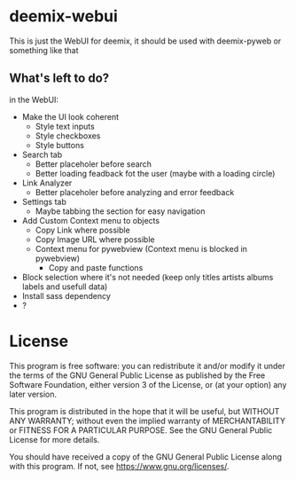 # deemix-webui
This is just the WebUI for deemix, it should be used with deemix-pyweb or something like that

## What's left to do?
in the WebUI:
- Make the UI look coherent
  - Style text inputs
  - Style checkboxes
  - Style buttons
- Search tab
	- Better placeholer before search
	- Better loading feadback fot the user (maybe with a loading circle)
- Link Analyzer
	- Better placeholer before analyzing and error feedback
- Settings tab
	- Maybe tabbing the section for easy navigation
- Add Custom Context menu to objects
  - Copy Link where possible
  - Copy Image URL where possible
  - Context menu for pywebview (Context menu is blocked in pywebview)
    - Copy and paste functions
- Block selection where it's not needed (keep only titles artists albums labels and usefull data)
- Install sass dependency
- ?

# License
This program is free software: you can redistribute it and/or modify
it under the terms of the GNU General Public License as published by
the Free Software Foundation, either version 3 of the License, or
(at your option) any later version.

This program is distributed in the hope that it will be useful,
but WITHOUT ANY WARRANTY; without even the implied warranty of
MERCHANTABILITY or FITNESS FOR A PARTICULAR PURPOSE.  See the
GNU General Public License for more details.

You should have received a copy of the GNU General Public License
along with this program.  If not, see <https://www.gnu.org/licenses/>.

